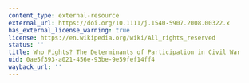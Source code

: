 ```yaml
---
content_type: external-resource
external_url: https://doi.org/10.1111/j.1540-5907.2008.00322.x
has_external_license_warning: true
license: https://en.wikipedia.org/wiki/All_rights_reserved
status: ''
title: Who Fights? The Determinants of Participation in Civil War
uid: 0ae5f393-a021-456e-93be-9e59fef14ff4
wayback_url: ''
---
```

